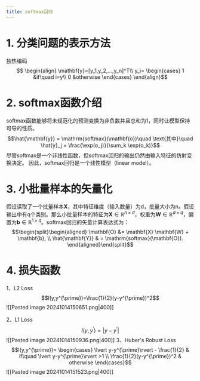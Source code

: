 ```yaml
---
title: softmax回归
---
```

# 1. 分类问题的表示方法
独热编码
$$
\begin{align}
\mathbf{y}=[y_1,y_2,...,y_n]^T\\
y_i=
\begin{cases}
1 &if\quad i=y\\
0 &otherwise
\end{cases}
\end{align}$$
# 2. softmax函数介绍
softmax函数能够将未规范化的预测变换为非负数并且总和为1，同时让模型保持 可导的性质。
$$\hat{\mathbf{y}} = \mathrm{softmax}(\mathbf{o})\quad \text{其中}\quad \hat{y}_j = \frac{\exp(o_j)}{\sum_k \exp(o_k)}$$
尽管softmax是一个非线性函数，但softmax回归的输出仍然由输入特征的仿射变换决定。 因此，softmax回归是一个线性模型（linear model）。

# 3. 小批量样本的矢量化
假设读取了一个批量样本$\mathbf{X}$，其中特征维度（输入数量）为d，批量大小为n。假设输出中有q个类别。那么小批量样本的特征为$\mathbf{X} \in \mathbb{R}^{n \times d}$，权重为$\mathbf{W} \in \mathbb{R}^{d \times q}$，偏置为$\mathbf{b} \in \mathbb{R}^{1\times q}$。softmax回归的矢量计算表达式为：
$$\begin{split}\begin{aligned} \mathbf{O} &= \mathbf{X} \mathbf{W} + \mathbf{b}, \\ \hat{\mathbf{Y}} & = \mathrm{softmax}(\mathbf{O}). \end{aligned}\end{split}$$

# 4. 损失函数
1、L2 Loss
$$l(y,y^{\prime})=\frac{1}{2}(y-y^{\prime})^2$$
![[Pasted image 20241014150651.png|400]]

2、L1 Loss
$$l(y,y^{\prime})=\lvert y-y^{\prime}\rvert$$
![[Pasted image 20241014150936.png|400]]
3、Huber's Robust Loss
$$l(y,y^{\prime})=
\begin{cases}
\lvert y-y^{\prime}\rvert - \frac{1}{2} & if\quad \lvert y-y^{\prime}\rvert >1 \\
\frac{1}{2}(y-y^{\prime})^2 & otherwise
\end{cases}$$
![[Pasted image 20241014151523.png|400]]
